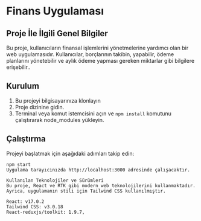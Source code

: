 # Finans Uygulaması

## Proje İle İlgili Genel Bilgiler

Bu proje, kullanıcıların finansal işlemlerini yönetmelerine yardımcı olan bir web uygulamasıdır. Kullanıcılar, borçlarının takibin, yapabilir, ödeme planlarını yönetebilir ve aylık ödeme yapması gereken miktarlar gibi bilgilere erişebilir..

## Kurulum

1. Bu projeyi bilgisayarınıza klonlayın
2. Proje dizinine gidin.
3. Terminal veya komut istemcisini açın ve `npm install` komutunu çalıştırarak node_modules yükleyin.

## Çalıştırma

Projeyi başlatmak için aşağıdaki adımları takip edin:

```
npm start
Uygulama tarayıcınızda http://localhost:3000 adresinde çalışacaktır.

Kullanılan Teknolojiler ve Sürümleri
Bu proje, React ve RTK gibi modern web teknolojilerini kullanmaktadır. Ayrıca, uygulamanın stili için Tailwind CSS kullanılmıştır.

React: v17.0.2
Tailwind CSS: v3.0.18
React-reduxjs/toolkit: 1.9.7,

```
